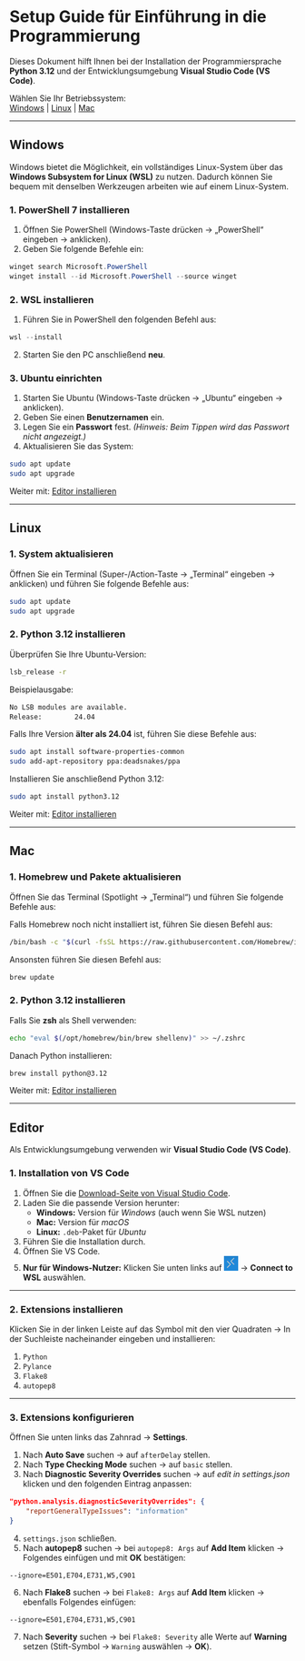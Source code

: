 # Setup Guide für **Einführung in die Programmierung**

Dieses Dokument hilft Ihnen bei der Installation der Programmiersprache **Python 3.12** und der Entwicklungsumgebung **Visual Studio Code (VS Code)**.

Wählen Sie Ihr Betriebssystem:  
[Windows](#windows) | [Linux](#linux) | [Mac](#mac)

---

## Windows

Windows bietet die Möglichkeit, ein vollständiges Linux-System über das **Windows Subsystem for Linux (WSL)** zu nutzen. Dadurch können Sie bequem mit denselben Werkzeugen arbeiten wie auf einem Linux-System.

### 1. PowerShell 7 installieren

1. Öffnen Sie PowerShell (Windows-Taste drücken → „PowerShell“ eingeben → anklicken).  
2. Geben Sie folgende Befehle ein:

```PowerShell
winget search Microsoft.PowerShell
winget install --id Microsoft.PowerShell --source winget
```

### 2. WSL installieren

1. Führen Sie in PowerShell den folgenden Befehl aus:

```PowerShell
wsl --install
```

2. Starten Sie den PC anschließend **neu**.

### 3. Ubuntu einrichten

1. Starten Sie Ubuntu (Windows-Taste drücken → „Ubuntu“ eingeben → anklicken).  
2. Geben Sie einen **Benutzernamen** ein.  
3. Legen Sie ein **Passwort** fest. *(Hinweis: Beim Tippen wird das Passwort nicht angezeigt.)*  
4. Aktualisieren Sie das System:

```bash
sudo apt update
sudo apt upgrade
```

Weiter mit: [Editor installieren](#editor)

---

## Linux

### 1. System aktualisieren

Öffnen Sie ein Terminal (Super-/Action-Taste → „Terminal“ eingeben → anklicken) und führen Sie folgende Befehle aus:

```bash
sudo apt update
sudo apt upgrade
```

### 2. Python 3.12 installieren

Überprüfen Sie Ihre Ubuntu-Version:

```bash
lsb_release -r
```

Beispielausgabe:
```bash
No LSB modules are available.
Release:        24.04
```

Falls Ihre Version **älter als 24.04** ist, führen Sie diese Befehle aus:

```bash
sudo apt install software-properties-common
sudo add-apt-repository ppa:deadsnakes/ppa
```

Installieren Sie anschließend Python 3.12:

```bash
sudo apt install python3.12
```

Weiter mit: [Editor installieren](#editor)

---

## Mac

### 1. Homebrew und Pakete aktualisieren

Öffnen Sie das Terminal (Spotlight → „Terminal“) und führen Sie folgende Befehle aus:

Falls Homebrew noch nicht installiert ist, führen Sie diesen Befehl aus:

```bash
/bin/bash -c "$(curl -fsSL https://raw.githubusercontent.com/Homebrew/install/HEAD/install.sh)"
```

Ansonsten führen Sie diesen Befehl aus:
```bash
brew update
```

### 2. Python 3.12 installieren

Falls Sie **zsh** als Shell verwenden:

```bash
echo "eval $(/opt/homebrew/bin/brew shellenv)" >> ~/.zshrc
```

Danach Python installieren:

```bash
brew install python@3.12
```

Weiter mit: [Editor installieren](#editor)

---

## Editor

Als Entwicklungsumgebung verwenden wir **Visual Studio Code (VS Code)**.

### 1. Installation von VS Code

1. Öffnen Sie die [Download-Seite von Visual Studio Code](https://code.visualstudio.com/Download).  
2. Laden Sie die passende Version herunter:  
   - **Windows:** Version für *Windows* (auch wenn Sie WSL nutzen)  
   - **Mac:** Version für *macOS*  
   - **Linux:** `.deb`-Paket für *Ubuntu*  
3. Führen Sie die Installation durch.  
4. Öffnen Sie VS Code.  
5. **Nur für Windows-Nutzer:** Klicken Sie unten links auf <img src="wsl-vsc.png" alt="wsl-vsc" width="width:5%;"/> → **Connect to WSL** auswählen.

---

### 2. Extensions installieren

Klicken Sie in der linken Leiste auf das Symbol mit den vier Quadraten → In der Suchleiste nacheinander eingeben und installieren:

1. `Python`  
2. `Pylance`  
3. `Flake8`  
4. `autopep8`

---

### 3. Extensions konfigurieren

Öffnen Sie unten links das Zahnrad → **Settings**.

1. Nach **Auto Save** suchen → auf `afterDelay` stellen.  
2. Nach **Type Checking Mode** suchen → auf `basic` stellen.  
3. Nach **Diagnostic Severity Overrides** suchen → auf *edit in settings.json* klicken und den folgenden Eintrag anpassen:

```json
"python.analysis.diagnosticSeverityOverrides": {
    "reportGeneralTypeIssues": "information"
}
```

4. `settings.json` schließen.  
5. Nach **autopep8** suchen → bei `autopep8: Args` auf **Add Item** klicken → Folgendes einfügen und mit **OK** bestätigen:

```
--ignore=E501,E704,E731,W5,C901
```

6. Nach **Flake8** suchen → bei `Flake8: Args` auf **Add Item** klicken → ebenfalls Folgendes einfügen:

```
--ignore=E501,E704,E731,W5,C901
```

7. Nach **Severity** suchen → bei `Flake8: Severity` alle Werte auf **Warning** setzen (Stift-Symbol → `Warning` auswählen → **OK**).
